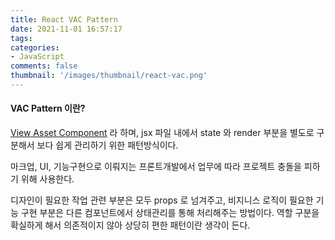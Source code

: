 ```yaml
---
title: React VAC Pattern
date: 2021-11-01 16:57:17
tags:
categories:
- JavaScript
comments: false
thumbnail: '/images/thumbnail/react-vac.png'
---
```


#### VAC Pattern 이란?

[View Asset Component](https://github.com/coxcore/react-vac) 라 하며, jsx 파일 내에서 state 와 render 부분을 별도로 구분해서 보다 쉽게 관리하기 위한 패턴방식이다. 

마크업, UI, 기능구현으로 이뤄지는 프론트개발에서 업무에 따라 프로젝트 충돌을 피하기 위해 사용한다. 

디자인이 필요한 작업 관련 부분은 모두 props 로 넘겨주고, 비지니스 로직이 필요한 기능 구현 부분은 다른 컴포넌트에서 상태관리를 통해 처리해주는 방법이다. 
역할 구분을 확실하게 해서 의존적이지 않아 상당히 편한 패턴이란 생각이 든다. 
